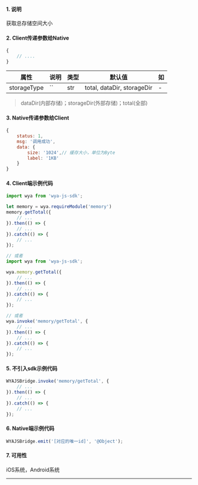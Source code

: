 #### 1. 说明

获取总存储空间大小
#### 2. Client传递参数给Native

```javascript
{
	// ....
}
```

属性 | 说明 | 类型 | 默认值 | 如
---|---|---|---|---
storageType | `` | str | total, dataDir, storageDir | -


> dataDir(内部存储)；storageDir(外部存储)；total(全部)

#### 3. Native传递参数给Client

```javascript
{
	status: 1,
	msg: '调用成功',
	data: {
		size: '1024',// 缓存大小，单位为Byte
		label: '1KB'
	}
}
```

#### 4. Client端示例代码

```javascript
import wya from 'wya-js-sdk';

let memory = wya.requireModule('memory')
memory.getTotal({
	// ...
}).then(() => {
	// ...
}).catch(() => {
	// ...
});

// 或者
import wya from 'wya-js-sdk';

wya.memory.getTotal({
	// ...
}).then(() => {
	// ...
}).catch(() => {
	// ...
});

// 或者
wya.invoke('memory/getTotal', {
	// ...
}).then(() => {
	// ...
}).catch(() => {
	// ...
});
```

#### 5. 不引入sdk示例代码

```javascript
WYAJSBridge.invoke('memory/getTotal', {
	// ...
}).then(() => {
	// ...
}).catch(() => {
	// ...
});
```

#### 6. Native端示例代码

```javascript
WYAJSBridge.emit('[对应的唯一id]', '@Object');
```

#### 7. 可用性

iOS系统，Android系统

---------

